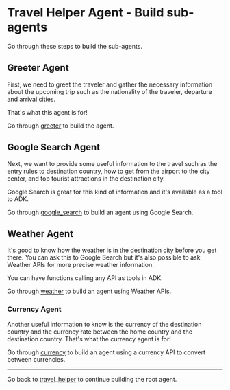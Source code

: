 # Travel Helper Agent - Build sub-agents

Go through these steps to build the sub-agents. 

## Greeter Agent

First, we need to greet the traveler and gather the necessary information about the upcoming trip such as the nationality
of the traveler, departure and arrival cities. 

That's what this agent is for!

Go through [greeter](./greeter) to build the agent. 

## Google Search Agent

Next, we want to provide some useful information to the travel such as the entry rules to destination country, how to
get from the airport to the city center, and top tourist attractions in the destination city. 

Google Search is great for this kind of information and it's available as a tool to ADK.

Go through [google_search](./google_search) to build an agent using Google Search.

## Weather Agent

It's good to know how the weather is in the destination city before you get there. You can ask this to Google Search
but it's also possible to ask Weather APIs for more precise weather information. 

You can have functions calling any API as tools in ADK.

Go through [weather](./weather) to build an agent using Weather APIs.

### Currency Agent

Another useful information to know is the currency of the destination country and the currency rate between the home
country and the destination country. That's what the currency agent is for!

Go through [currency](./currency) to build an agent using a currency API to convert between currencies.

---

Go back to [travel_helper](../README.md) to continue building the root agent.
